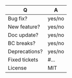 <!-- Please fill in this template according to the PR you're about to submit. -->

| Q             | A
| ------------- | ---
| Bug fix?      | yes/no
| New feature?  | yes/no
| Doc update?   | yes/no
| BC breaks?    | yes/no
| Deprecations? | yes/no
| Fixed tickets | #... <!-- #-prefixed issue number(s), if any -->
| License       | MIT


<!-- Replace this comment by the description of your issue. -->
